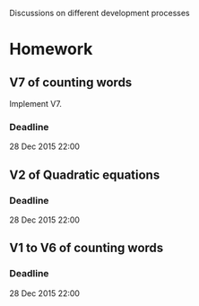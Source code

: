 Discussions on different development processes

# Homework
## V7 of counting words
Implement V7.

### Deadline
28 Dec 2015 22:00

## V2 of Quadratic equations
### Deadline
28 Dec 2015 22:00

## V1 to V6 of counting words
### Deadline
28 Dec 2015 22:00
